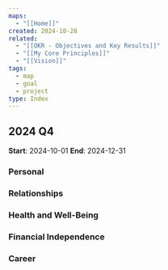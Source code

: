 ```yaml
---
maps:
  - "[[Home]]"
created: 2024-10-28
related:
  - "[[OKR - Objectives and Key Results]]"
  - "[[My Core Principles]]"
  - "[[Vision]]"
tags:
  - map
  - goal
  - project
type: Index
---
```


## 2024 Q4
**Start**: 2024-10-01
**End**: 2024-12-31

### Personal


### Relationships


### Health and Well-Being


### Financial Independence


### Career

